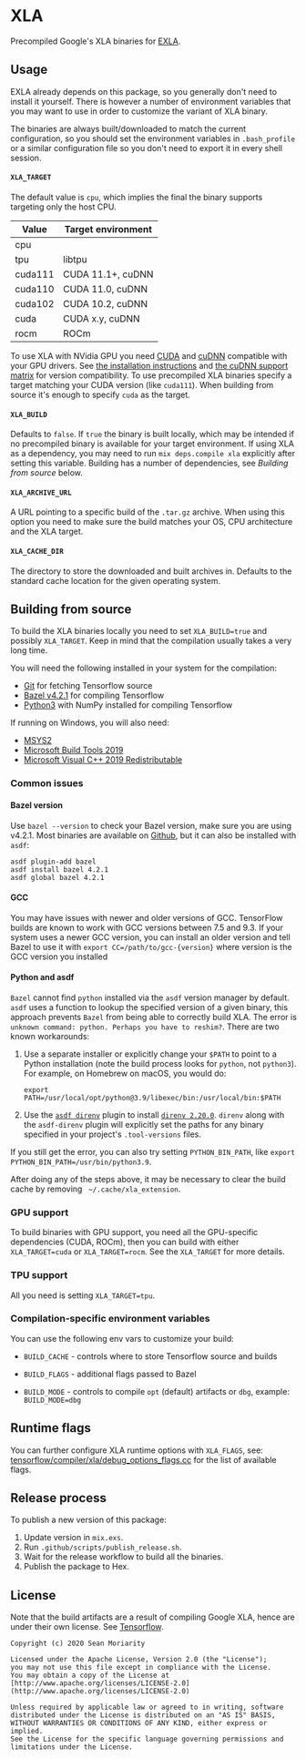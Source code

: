 # XLA

Precompiled Google's XLA binaries for [EXLA](https://github.com/elixir-nx/nx/tree/main/exla).

## Usage

EXLA already depends on this package, so you generally don't need to install it yourself.
There is however a number of environment variables that you may want to use in order to
customize the variant of XLA binary.

The binaries are always built/downloaded to match the current configuration, so you should
set the environment variables in `.bash_profile` or a similar configuration file so you don't
need to export it in every shell session.

#### `XLA_TARGET`

The default value is `cpu`, which implies the final the binary supports targeting
only the host CPU.

| Value | Target environment |
| --- | --- |
| cpu | |
| tpu | libtpu |
| cuda111 | CUDA 11.1+, cuDNN |
| cuda110 | CUDA 11.0, cuDNN |
| cuda102 | CUDA 10.2, cuDNN |
| cuda | CUDA x.y, cuDNN |
| rocm | ROCm |

To use XLA with NVidia GPU you need [CUDA](https://developer.nvidia.com/cuda-downloads)
and [cuDNN](https://developer.nvidia.com/cudnn) compatible with your GPU drivers.
See [the installation instructions](https://docs.nvidia.com/deeplearning/cudnn/install-guide/index.html)
and [the cuDNN support matrix](https://docs.nvidia.com/deeplearning/cudnn/support-matrix/index.html)
for version compatibility. To use precompiled XLA binaries specify a target matching
your CUDA version (like `cuda111`). When building from source it's enough to specify
`cuda` as the target.

#### `XLA_BUILD`

Defaults to `false`. If `true` the binary is built locally, which may be intended
if no precompiled binary is available for your target environment. If using XLA as
a dependency, you may need to run `mix deps.compile xla` explicitly after setting
this variable. Building has a number of dependencies, see *Building from source* below.

#### `XLA_ARCHIVE_URL`

A URL pointing to a specific build of the `.tar.gz` archive. When using this option
you need to make sure the build matches your OS, CPU architecture and the XLA target.

#### `XLA_CACHE_DIR`

The directory to store the downloaded and built archives in. Defaults to the standard
cache location for the given operating system.

## Building from source

To build the XLA binaries locally you need to set `XLA_BUILD=true` and possibly `XLA_TARGET`.
Keep in mind that the compilation usually takes a very long time.

You will need the following installed in your system for the compilation:

  * [Git](https://git-scm.com/) for fetching Tensorflow source
  * [Bazel v4.2.1](https://bazel.build/) for compiling Tensorflow
  * [Python3](https://python.org) with NumPy installed for compiling Tensorflow

If running on Windows, you will also need:

  * [MSYS2](https://www.msys2.org/)
  * [Microsoft Build Tools 2019](https://visualstudio.microsoft.com/downloads/)
  * [Microsoft Visual C++ 2019 Redistributable](https://visualstudio.microsoft.com/downloads/)

### Common issues

#### Bazel version

Use `bazel --version` to check your Bazel version, make sure you are using v4.2.1.
Most binaries are available on [Github](https://github.com/bazelbuild/bazel/releases),
but it can also be installed with `asdf`:

```shell
asdf plugin-add bazel
asdf install bazel 4.2.1
asdf global bazel 4.2.1
```

#### GCC

You may have issues with newer and older versions of GCC. TensorFlow builds are known to work
with GCC versions between 7.5 and 9.3. If your system uses a newer GCC version, you can install
an older version and tell Bazel to use it with `export CC=/path/to/gcc-{version}` where version
is the GCC version you installed

#### Python and asdf

`Bazel` cannot find `python` installed via the `asdf` version manager by default. `asdf` uses a
function to lookup the specified version of a given binary, this approach prevents `Bazel` from
being able to correctly build XLA. The error is `unknown command: python. Perhaps you have to reshim?`.
There are two known workarounds:

1. Use a separate installer or explicitly change your `$PATH` to point to a Python installation (note
   the build process looks for `python`, not `python3`). For example, on Homebrew on macOS, you would do:

    ```shell
    export PATH=/usr/local/opt/python@3.9/libexec/bin:/usr/local/bin:$PATH
    ```

2. Use the [`asdf direnv`](https://github.com/asdf-community/asdf-direnv) plugin to install [`direnv 2.20.0`](https://direnv.net).
   `direnv` along with the `asdf-direnv` plugin will explicitly set the paths for any binary specified
   in your project's `.tool-versions` files.

If you still get the error, you can also try setting `PYTHON_BIN_PATH`, like `export PYTHON_BIN_PATH=/usr/bin/python3.9`.

After doing any of the steps above, it may be necessary to clear the build cache by removing ` ~/.cache/xla_extension`.

### GPU support

To build binaries with GPU support, you need all the GPU-specific dependencies (CUDA, ROCm),
then you can build with either `XLA_TARGET=cuda` or `XLA_TARGET=rocm`. See the `XLA_TARGET`
for more details.

### TPU support

All you need is setting `XLA_TARGET=tpu`.

### Compilation-specific environment variables

You can use the following env vars to customize your build:

  * `BUILD_CACHE` - controls where to store Tensorflow source and builds

  * `BUILD_FLAGS` - additional flags passed to Bazel

  * `BUILD_MODE` - controls to compile `opt` (default) artifacts or `dbg`, example: `BUILD_MODE=dbg`

## Runtime flags

You can further configure XLA runtime options with `XLA_FLAGS`,
see: [tensorflow/compiler/xla/debug_options_flags.cc](https://github.com/tensorflow/tensorflow/blob/master/tensorflow/compiler/xla/debug_options_flags.cc)
for the list of available flags.

## Release process

To publish a new version of this package:

1. Update version in `mix.exs`.
2. Run `.github/scripts/publish_release.sh`.
3. Wait for the release workflow to build all the binaries.
4. Publish the package to Hex.

## License

Note that the build artifacts are a result of compiling Google XLA,
hence are under their own license. See [Tensorflow](https://github.com/tensorflow/tensorflow).

```text
Copyright (c) 2020 Sean Moriarity

Licensed under the Apache License, Version 2.0 (the "License");
you may not use this file except in compliance with the License.
You may obtain a copy of the License at [http://www.apache.org/licenses/LICENSE-2.0](http://www.apache.org/licenses/LICENSE-2.0)

Unless required by applicable law or agreed to in writing, software
distributed under the License is distributed on an "AS IS" BASIS,
WITHOUT WARRANTIES OR CONDITIONS OF ANY KIND, either express or implied.
See the License for the specific language governing permissions and
limitations under the License.
```
